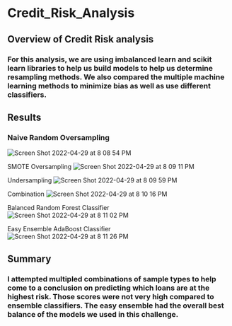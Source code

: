 # Credit_Risk_Analysis

## Overview of Credit Risk analysis
### For this analysis, we are using imbalanced learn and scikit learn libraries to help us build models to help us determine resampling methods.  We also compared the multiple machine learning methods to minimize bias as well as use different classifiers. 

## Results
### Naive Random Oversampling
![Screen Shot 2022-04-29 at 8 08 54 PM](https://user-images.githubusercontent.com/95198079/166082394-0d82fef0-5bb5-4799-9193-9af881a147bb.png)

SMOTE Oversampling
![Screen Shot 2022-04-29 at 8 09 11 PM](https://user-images.githubusercontent.com/95198079/166082415-66267e10-cc55-4725-9845-de66ec0b54fd.png)

Undersampling
![Screen Shot 2022-04-29 at 8 09 59 PM](https://user-images.githubusercontent.com/95198079/166082448-1e76591e-7590-42dd-98e2-926aebea40d0.png)


Combination
![Screen Shot 2022-04-29 at 8 10 16 PM](https://user-images.githubusercontent.com/95198079/166082470-660bb654-9904-4b9a-99c7-5d6cdcd4938a.png)

Balanced Random Forest Classifier
![Screen Shot 2022-04-29 at 8 11 02 PM](https://user-images.githubusercontent.com/95198079/166082515-3bb53f73-3814-47a5-9302-1cdf4dc26843.png)

Easy Ensemble AdaBoost Classifier
![Screen Shot 2022-04-29 at 8 11 26 PM](https://user-images.githubusercontent.com/95198079/166082533-e31ef6df-a1d6-4d54-a297-27774343ad1d.png)

## Summary 
### I attempted multipled combinations of sample types to help come to a conclusion on predicting which loans are at the highest risk.  Those scores were not very high compared to ensemble classifiers.  The easy ensemble had the overall best balance of the models we used in this challenge.  
